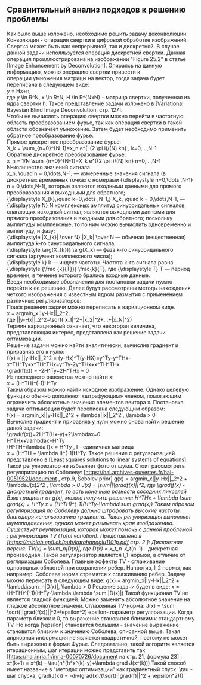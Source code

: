 ## Сравнительный анализ подходов к решению проблемы  
Как было выше изложено, необходимо решить задачу деконволюции. Конволюция - операция свертки в цифровой обработке изображений. Свертка 
может быть как непрерывной, так и дискретной. В случае данной задачи исполльзуется операция дискретной свертки. Данная операция проиллюстрирована на изображении "Figure 25.2" в статье [Image Enhancement by Deconvolution]. Опираясь на данную информацию, можно операцию свертки привести к  
операции умножения матрицы на вектор, тогда задача будет переписана в следующем виде:  
y = Hx+n,  
где y \in R^N, x \in R^N, H \in R^{NxN} - матрица свертки,  полученная из ядра свертки h. Такое представление задачи изложено в [Variational Bayesian Blind Image Deconvolution, стр. 127].  
Чтобы не вычислять операцию свертки можно перейти в частотную область преобразованием фурье, так как операция свертки в такой области 
обозначает умножение. Затем будет необходимо применить обратное преобразование фурье.  
Прямое дискретное преобразование фурье:  
X_k = \sum_{n=0}^{N-1}=x_n e^{-(2 \pi i)/(N) kn} , k=0,...,N-1  
Обратное дискретное преобразование фурье:  
x_n = 1/N \sum_{n=0}^{N-1}=X_k e^{(2 \pi i)/(N) kn} n=0,...,N-1  
N-количество значений сигнала  
x_n, \quad n = 0,\dots,N-1, — измеренные значения сигнала (в дискретных временных точках с номерами {\displaystyle n=0,\dots ,N-1} n = 0,\dots,N-1), которые являются входными данными для прямого преобразования и выходными для обратного;  
{\displaystyle X_{k},\quad k=0,\dots ,N-1,} X_k, \quad k = 0,\dots,N-1, — {\displaystyle N} N комплексных амплитуд синусоидальных сигналов, слагающих исходный сигнал; являются выходными данными для прямого преобразования и входными для обратного; поскольку амплитуды комплексные, то по ним можно вычислить одновременно и амплитуду, и фазу;  
{\displaystyle |X_{k}| \over N} |X_k| \over N — обычная (вещественная) амплитуда k-го синусоидального сигнала;  
{\displaystyle \arg(X_{k})} \arg(X_k) — фаза k-го синусоидального сигнала (аргумент комплексного числа);  
{\displaystyle k} k — индекс частоты. Частота k-го сигнала равна {\displaystyle {\frac {k}{T}}} \frac{k}{T}, где {\displaystyle T} T — период времени, в течение которого брались входные данные.  
Введя необходимые обозначения для постановки задачи нужно перейти к ее решению. Далее будут рассмотрены методы нахождения четкого изображения с известным ядром размытия с применением различных регуляризаторов:  
Поиск решения задачи можно переписать в вариационном виде.  
x = argmin_x||y-Hx||_2^2,  
где ||y-Hx||_2^2=\sqrt(|x_1|^2+|x_2|^2+...+|x_N|^2)  
Термин вариационный означает, что некоторая величина, представляющая интерес, представлена как решение задачи оптимизации.  
Решение задачи можно найти аналитически, вычислив градиент и приравняв его к нулю:  
f(x) = ||y-Hx||_2^2 = (y-Hx)^T(y-HX)=y^Ty-y^THx-x^TH^Ty+x^TH^THx=y^Ty-2y^THx+x^TH^THx  
\grad(f(x)) = -2H^Ty+2H^THx = 0  
Из последнего равенства можно найти x:  
x = (H^TH)^(-1)H^Ty  
Таким образом можно найти исходное изображение. Однако целевую функцию обычно дополняют «штрафующим» членом, помогающим ограничить абсолютные значения элементов вектора x. Постановка задачи оптимизации будет переписана следующим образом:  
f(x) = argmin_x||y-Hx||_2^2 + \lambda||x||_2^2 , \lambda > 0  
Вычислив градиент и приравняв у нули можно снова найти решение даной задачи:  
\grad(f(x))=2H^T(Hx-y)+2\lambdax=0  
H^THx+\lambdax=H^Ty  
(H^TH+\lambda I)x = H^Ty , I - единичная матрица  
x = (H^TH + \lambda I)^(-1)H^Ty. Такое решение с регуляризацией представлено в [Least squares solutions to linear systems of equations].
Такой регуляризатор не избавляет фото от шума. Стоит рассмотреть регуляризацию по Соболеву: 
[https://hal.archives-ouvertes.fr/hal-00519521/document , стр.9, Sobolev prior]
g(x) = argmin_x||y-Hx||_2^2 + \lambdaJ(x)_2^2 , \lambda > 0
J(x) = \sum||\gradf(x)||^2, где \grad(f(x) - дискретный градиент, то есть конечные разности соседних пикселей
Взяв градиент от g(x), можно получить решение:
H^THx + \lambda \sum grad(x) = H^Ty
x = (H^TH)^(-1)(H^Ty-\lambda\sum grad(x))
Таким образом регуляризация по Соболеву должна штрафовать высокие частоты, благодаря использованию градиента.
Такая регуляризация выполняет шумоподавления, однако может размывать края изображению. Существует реуляризация, которая может помочь с 
данной проблемой : регуляризация TV (Total variation). Представлена в [https://miplab.epfl.ch/pub/karahanoglu1101p.pdf стр. 2  ]:
Дискретная версия:
TV(x) = \sum_n|D(x)|, где D(x) = x_t_n-x_t_(n-1) - дискретная производная.
Такой регуляризатор является l_1-нормой, в отличие от регляризации Соболева. Главные эффекты TV - сглаживание однородных областей при сохранении ребер. Напротив, l_2 нормы, как например, Соболева норма стремятся к сглаживанию ребер.
Задачу можно переисать в следующем виде:
g(x) = argmin_x||y-Hx||_2^2 + \lambda\sum_n|D(x)|, \lambda > 0
Решение задачи будет в виде: x = (H^TH)^(-1)(H^Ty-\lambda \\lambda \sum |D(x)|)
Такой функционал TV не является гладкой функцией. Можно заменить абсолютное значение на гладкое абсолютное значени. Сглаженная TV-норма:
J(x) = \sum \sqrt(||grad(f(x))||^2+\epsilon^2)
epsilon- параметр регуляризации. Когда параметр близок к 0, то выражение становится близким к стандартному TV. Но когда |\epsilon| становится большим - значение выражение становится близким к значению Соболева, описанной выше.
Такая априорная информация не является квадратичной, поэтому не может быть выражено в форме Фурье. Следоватльно, такой алгоритм является итерационным, шаг итерации можно представить так [https://hal.inria.fr/inria-00070726/document на стр. 21, формула 23] :
x^(k+1) = x^(k) - \tau(h*(h*x^(k)-y)+\lambda grad J(x^(k)))
Такой способ имеет название в "методах оптимизации" как градиентный спуск. \tau - шаг спуска,
grad(J(x)) = -div(grad(x)/(\sqrt(||grad(f)||^2 + \epsilon^2)))

